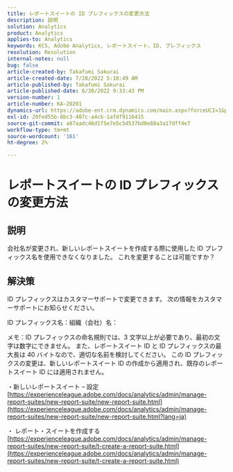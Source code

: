 ```yaml
---
title: レポートスイートの ID プレフィックスの変更方法
description: 説明
solution: Analytics
product: Analytics
applies-to: Analytics
keywords: KCS, Adobe Analytics, レポートスイート，ID, プレフィックス
resolution: Resolution
internal-notes: null
bug: false
article-created-by: Takafumi Sakurai
article-created-date: 7/28/2022 5:18:49 AM
article-published-by: Takafumi Sakurai
article-published-date: 8/30/2022 9:33:43 PM
version-number: 1
article-number: KA-20201
dynamics-url: https://adobe-ent.crm.dynamics.com/main.aspx?forceUCI=1&pagetype=entityrecord&etn=knowledgearticle&id=373311bf-340e-ed11-82e5-000d3a379369
exl-id: 20fed55b-8bc3-407c-a4cb-1afdf9116415
source-git-commit: a87aadc46d1f5e7e5c5d537bd0e88a3a17dff4e7
workflow-type: tm+mt
source-wordcount: '161'
ht-degree: 2%

---
```


# レポートスイートの ID プレフィックスの変更方法

## 説明

会社名が変更され、新しいレポートスイートを作成する際に使用した ID プレフィックス名を使用できなくなりました。 これを変更することは可能ですか？

## 解決策


ID プレフィックスはカスタマーサポートで変更できます。 次の情報をカスタマーサポートにお知らせください。

ID プレフィックス名：組織（会社）名：

メモ：ID プレフィックスの命名規則では、3 文字以上が必要であり、最初の文字は数字にできません。 また、レポートスイート ID と ID プレフィックスの最大長は 40 バイトなので、適切な名前を検討してください。 この ID プレフィックスの変更は、新しいレポートスイート ID の作成から適用され、既存のレポートスイート ID には適用されません。

・新しいレポートスイート – 設定
[https://experienceleague.adobe.com/docs/analytics/admin/manage-report-suites/new-report-suite/new-report-suite.html](https://experienceleague.adobe.com/docs/analytics/admin/manage-report-suites/new-report-suite/new-report-suite.html?lang=ja)

・ レポート・スイートを作成する
[https://experienceleague.adobe.com/docs/analytics/admin/manage-report-suites/new-report-suite/t-create-a-report-suite.html](https://experienceleague.adobe.com/docs/analytics/admin/manage-report-suites/new-report-suite/t-create-a-report-suite.html)
